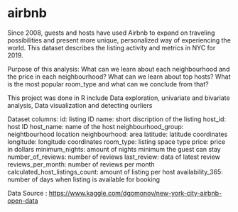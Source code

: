 # airbnb
Since 2008, guests and hosts have used Airbnb to expand on traveling possibilities and present more unique, 
personalized way of experiencing the world. 
This dataset describes the listing activity and metrics in NYC for 2019.

Purpose of this analysis:
What can we learn about each neighbourhood and the price in each neighbourhood?
What can we learn about top hosts?
What is the most popular room_type and what can we conclude from that?

This project was done in R include Data exploration, univariate and bivariate analysis, Data visualization and detecting ourliers 

Dataset columns:
id: listing ID
name: short discription of the listing
host_id: host ID
host_name: name of the host
neighbourhood_group: neightbourhood location
neighbourhood: area
latitude: latitude coordinates
longitude: longitude coordinates
room_type: listing space type
price: price in dollars
minimum_nights: amount of nights minimum the guest can stay
number_of_reviews: number of reviews
last_review: data of latest review
reviews_per_month: number of reviews per month
calculated_host_listings_count: amount of listing per host
availability_365: number of days when listing is available for booking


Data Source : https://www.kaggle.com/dgomonov/new-york-city-airbnb-open-data
